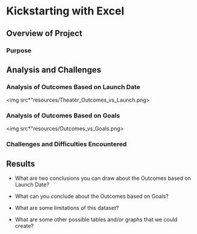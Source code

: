 # Kickstarting with Excel

## Overview of Project

### Purpose

## Analysis and Challenges

### Analysis of Outcomes Based on Launch Date

<img src*"resources/Theater_Outcomes_vs_Launch.png>

### Analysis of Outcomes Based on Goals

<img src*"resources/Outcomes_vs_Goals.png>

### Challenges and Difficulties Encountered

## Results

- What are two conclusions you can draw about the Outcomes based on Launch Date?

- What can you conclude about the Outcomes based on Goals?

- What are some limitations of this dataset?

- What are some other possible tables and/or graphs that we could create?
